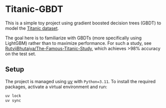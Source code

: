 # Titanic-GBDT

This is a simple toy project using gradient boosted decision trees (GBDT) to model the [Titanic dataset](https://www.kaggle.com/competitions/titanic/data).

The goal here is to familiarize with GBDTs (more specifically using LightGBM) rather than to maximize performance. For such a study, see [RutvijBhutaiya/The-Famous-Titanic-Study](https://github.com/RutvijBhutaiya/The-Famous-Titanic-Study), which achieves >98% accuracy on the test set.

## Setup
The project is managed using [uv](https://docs.astral.sh/uv/) with `Python=3.11`. To install the required packages, activate a virtual environment and run:

```sh
uv lock
uv sync
```
